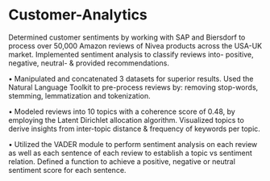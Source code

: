 # Customer-Analytics

Determined customer sentiments by working with SAP and Biersdorf to process over 50,000 Amazon reviews of Nivea products across the USA-UK market. Implemented sentiment analysis to classify reviews into- positive, negative, neutral- & provided recommendations.

• Manipulated and concatenated 3 datasets for superior results. Used the Natural Language Toolkit to pre-process reviews by: removing stop-words, stemming, lemmatization and tokenization.

• Modeled reviews into 10 topics with a coherence score of 0.48, by employing the Latent Dirichlet allocation algorithm. Visualized topics to derive insights from inter-topic distance & frequency of keywords per topic.

• Utilized the VADER module to perform sentiment analysis on each review as well as each sentence of each review to establish a topic vs sentiment relation. Defined a function to achieve a positive, negative or neutral sentiment score for each sentence.